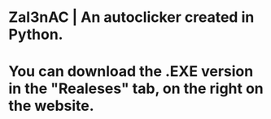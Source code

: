 # Zal3nAC | An autoclicker created in Python.

# You can download the .EXE version in the "Realeses" tab, on the right on the website.
